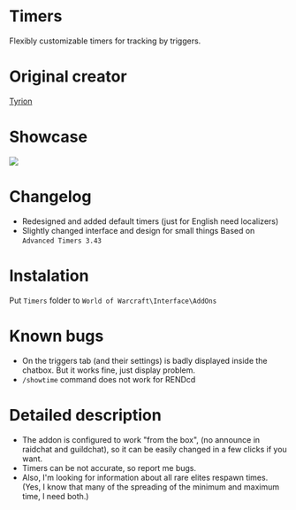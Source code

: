 # Timers
Flexibly customizable timers for tracking by triggers.

# Original creator
[Tyrion](https://wow.curseforge.com/projects/advanced-timers)

# Showcase
![](http://imagehost.spark-media.ru/iu/90/56/9056386D-A58B-DB21-4CFF-498771C99A22.png)

# Changelog
* Redesigned and added default timers (just for English need localizers)  
* Slightly changed interface and design for small things
Based on `Advanced Timers 3.43`

# Instalation
Put `Timers` folder to `World of Warcraft\Interface\AddOns`

# Known bugs
* On the triggers tab (and their settings) is badly displayed inside the chatbox. But it works fine, just display problem.
* `/showtime` command does not work for RENDcd

# Detailed description
* The addon is configured to work "from the box", (no announce in raidchat and guildchat), so it can be easily changed in a few clicks if you want.
* Timers can be not accurate, so report me bugs.
* Also, I'm looking for information about all rare elites respawn times. (Yes, I know that many of the spreading of the minimum and maximum time, I need both.)
